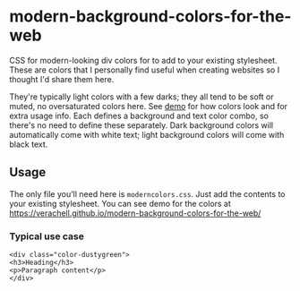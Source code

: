 # modern-background-colors-for-the-web
CSS for modern-looking div colors for to add to your existing stylesheet. These are colors that I personally find useful when creating websites so I thought I'd share them here. 

They're typically light colors with a few darks; they all tend to be soft or muted, no oversaturated colors here. See [demo](https://verachell.github.io/modern-background-colors-for-the-web/) for how colors look and for extra usage info. Each defines a background and text color combo, so there's no need to define these separately. Dark background colors will automatically come with white text; light background colors will come with black text.

## Usage
The only file you'll need here is `moderncolors.css`. Just add the contents to your existing stylesheet.
You can see demo for the colors at https://verachell.github.io/modern-background-colors-for-the-web/ 

### Typical use case
```
<div class="color-dustygreen">
<h3>Heading</h3>
<p>Paragraph content</p>
</div>
```
